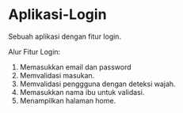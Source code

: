 # Aplikasi-Login
Sebuah aplikasi dengan fitur login.

Alur Fitur Login:
1. Memasukkan email dan password
2. Memvalidasi masukan.
3. Memvalidasi penggguna dengan deteksi wajah.
4. Memasukkan nama ibu untuk validasi.
5. Menampilkan halaman home.
